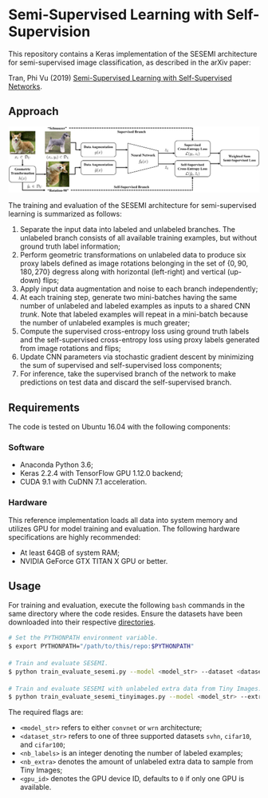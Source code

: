 # Semi-Supervised Learning with Self-Supervision

This repository contains a Keras implementation of the SESEMI architecture for semi-supervised image classification, as described in the arXiv paper:

Tran, Phi Vu (2019) [Semi-Supervised Learning with Self-Supervised Networks](https://arxiv.org/abs/1906.10343).

## Approach
![schematic](figure1.png?raw=true)

The training and evaluation of the SESEMI architecture for semi-supervised learning is summarized as follows:

1. Separate the input data into labeled and unlabeled branches. The unlabeled branch consists of all available training examples, but without ground truth label information;
2. Perform geometric transformations on unlabeled data to produce six proxy labels defined as image rotations belonging in the set of $\{0,90,180,270\}$ degress along with horizontal (left-right) and vertical (up-down) flips;
3. Apply input data augmentation and noise to each branch independently;
4. At each training step, generate two mini-batches having the same number of unlabeled and labeled examples as inputs to a shared CNN *trunk*. Note that labeled examples will repeat in a mini-batch because the number of unlabeled examples is much greater;
5. Compute the supervised cross-entropy loss using ground truth labels and the self-supervised cross-entropy loss using proxy labels generated from image rotations and flips;
6. Update CNN parameters via stochastic gradient descent by minimizing the sum of supervised and self-supervised loss components;
7. For inference, take the supervised branch of the network to make predictions on test data and discard the self-supervised branch.

## Requirements
The code is tested on Ubuntu 16.04 with the following components:

### Software

* Anaconda Python 3.6;
* Keras 2.2.4 with TensorFlow GPU 1.12.0 backend;
* CUDA 9.1 with CuDNN 7.1 acceleration.

### Hardware
This reference implementation loads all data into system memory and utilizes GPU for model training and evaluation. The following hardware specifications are highly recommended:

* At least 64GB of system RAM;
* NVIDIA GeForce GTX TITAN X GPU or better.

## Usage
For training and evaluation, execute the following `bash` commands in the same directory where the code resides. Ensure the datasets have been downloaded into their respective [directories](https://github.com/vuptran/sesemi/tree/master/datasets).

```bash
# Set the PYTHONPATH environment variable.
$ export PYTHONPATH="/path/to/this/repo:$PYTHONPATH"

# Train and evaluate SESEMI.
$ python train_evaluate_sesemi.py --model <model_str> --dataset <dataset_str> --labels <nb_labels> --gpu <gpu_id>

# Train and evaluate SESEMI with unlabeled extra data from Tiny Images.
$ python train_evaluate_sesemi_tinyimages.py --model <model_str> --extra <nb_extra> --gpu <gpu_id>
```

The required flags are:

* `<model_str>` refers to either `convnet` or `wrn` architecture;
* `<dataset_str>` refers to one of three supported datasets `svhn`, `cifar10`, and `cifar100`;
* `<nb_labels>` is an integer denoting the number of labeled examples;
* `<nb_extra>` denotes the amount of unlabeled extra data to sample from Tiny Images;
* `<gpu_id>` denotes the GPU device ID, defaults to `0` if only one GPU is available.
